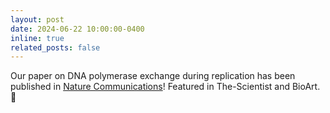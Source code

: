 ```yaml
---
layout: post
date: 2024-06-22 10:00:00-0400
inline: true
related_posts: false
---
```


Our paper on DNA polymerase exchange during replication has been published in <a href="https://www.nature.com/articles/s41467-024-49612-3" target="_blank">Nature Communications</a>! Featured in The-Scientist and BioArt. :newspaper: